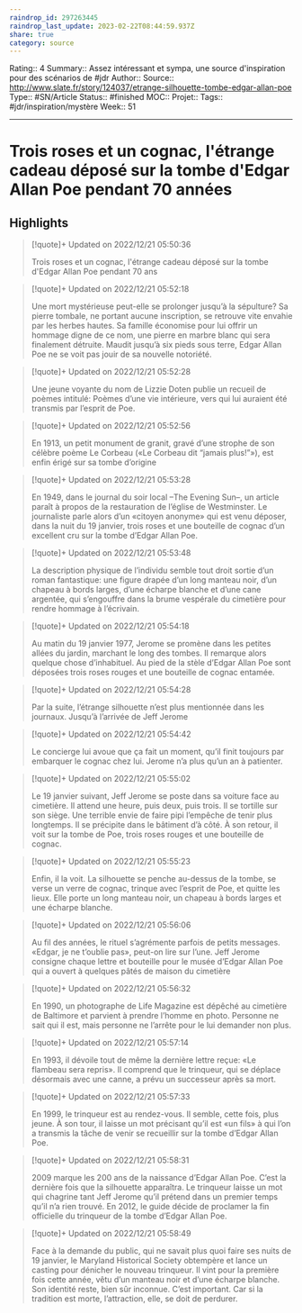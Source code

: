 ```yaml
---
raindrop_id: 297263445
raindrop_last_update: 2023-02-22T08:44:59.937Z
share: true
category: source
---
```


Rating:: 4
Summary:: Assez intéressant et sympa, une source d'inspiration pour des scénarios de #jdr
Author::
Source:: http://www.slate.fr/story/124037/etrange-silhouette-tombe-edgar-allan-poe
Type:: #SN/Article 
Status:: #finished 
MOC::
Projet:: 
Tags:: #jdr/inspiration/mystère 
Week:: 51

***
# Trois roses et un cognac, l'étrange cadeau déposé sur la tombe d'Edgar Allan Poe pendant 70 années



## Highlights

> [!quote]+ Updated on 2022/12/21 05:50:36
>
> Trois roses et un cognac, l'étrange cadeau déposé sur la tombe d'Edgar Allan Poe pendant 70 ans

> [!quote]+ Updated on 2022/12/21 05:52:18
>
> Une mort mystérieuse peut-elle se prolonger jusqu’à la sépulture? Sa pierre tombale, ne portant aucune inscription, se retrouve vite envahie par les herbes hautes. Sa famille économise pour lui offrir un hommage digne de ce nom, une pierre en marbre blanc qui sera finalement détruite. Maudit jusqu’à six pieds sous terre, Edgar Allan Poe ne se voit pas jouir de sa nouvelle notoriété.

> [!quote]+ Updated on 2022/12/21 05:52:28
>
> Une jeune voyante du nom de Lizzie Doten publie un recueil de poèmes intitulé: Poèmes d’une vie intérieure, vers qui lui auraient été transmis par l’esprit de Poe.

> [!quote]+ Updated on 2022/12/21 05:52:56
>
> En 1913, un petit monument de granit, gravé d’une strophe de son célèbre poème Le Corbeau («Le Corbeau dit “jamais plus!”»), est enfin érigé sur sa tombe d’origine

> [!quote]+ Updated on 2022/12/21 05:53:28
>
> En 1949, dans le journal du soir local –The Evening Sun–, un article paraît à propos de la restauration de l’église de Westminster. Le journaliste parle alors d’un «citoyen anonyme» qui est venu déposer, dans la nuit du 19 janvier, trois roses et une bouteille de cognac d’un excellent cru sur la tombe d’Edgar Allan Poe.

> [!quote]+ Updated on 2022/12/21 05:53:48
>
> La description physique de l’individu semble tout droit sortie d’un roman fantastique: une figure drapée d’un long manteau noir, d’un chapeau à bords larges, d’une écharpe blanche et d’une cane argentée, qui s’engouffre dans la brume vespérale du cimetière pour rendre hommage à l’écrivain.

> [!quote]+ Updated on 2022/12/21 05:54:18
>
> Au matin du 19 janvier 1977, Jerome se promène dans les petites allées du jardin, marchant le long des tombes. Il remarque alors quelque chose d’inhabituel. Au pied de la stèle d’Edgar Allan Poe sont déposées trois roses rouges et une bouteille de cognac entamée.

> [!quote]+ Updated on 2022/12/21 05:54:28
>
> Par la suite, l’étrange silhouette n’est plus mentionnée dans les journaux. Jusqu’à l’arrivée de Jeff Jerome

> [!quote]+ Updated on 2022/12/21 05:54:42
>
> Le concierge lui avoue que ça fait un moment, qu’il finit toujours par embarquer le cognac chez lui. Jerome n’a plus qu’un an à patienter.

> [!quote]+ Updated on 2022/12/21 05:55:02
>
> Le 19 janvier suivant, Jeff Jerome se poste dans sa voiture face au cimetière. Il attend une heure, puis deux, puis trois. Il se tortille sur son siège. Une terrible envie de faire pipi l’empêche de tenir plus longtemps. Il se précipite dans le bâtiment d’à côté. À son retour, il voit sur la tombe de Poe, trois roses rouges et une bouteille de cognac.

> [!quote]+ Updated on 2022/12/21 05:55:23
>
> Enfin, il la voit. La silhouette se penche au-dessus de la tombe, se verse un verre de cognac, trinque avec l’esprit de Poe, et quitte les lieux. Elle porte un long manteau noir, un chapeau à bords larges et une écharpe blanche.

> [!quote]+ Updated on 2022/12/21 05:56:06
>
> Au fil des années, le rituel s’agrémente parfois de petits messages. «Edgar, je ne t’oublie pas», peut-on lire sur l’une. Jeff Jerome consigne chaque lettre et bouteille pour le musée d’Edgar Allan Poe qui a ouvert à quelques pâtés de maison du cimetière

> [!quote]+ Updated on 2022/12/21 05:56:32
>
> En 1990, un photographe de Life Magazine est dépêché au cimetière de Baltimore et parvient à prendre l’homme en photo. Personne ne sait qui il est, mais personne ne l’arrête pour le lui demander non plus.

> [!quote]+ Updated on 2022/12/21 05:57:14
>
> En 1993, il dévoile tout de même la dernière lettre reçue: «Le flambeau sera repris». Il comprend que le trinqueur, qui se déplace désormais avec une canne, a prévu un successeur après sa mort.

> [!quote]+ Updated on 2022/12/21 05:57:33
>
> En 1999, le trinqueur est au rendez-vous. Il semble, cette fois, plus jeune. À son tour, il laisse un mot précisant qu’il est «un fils» à qui l’on a transmis la tâche de venir se recueillir sur la tombe d’Edgar Allan Poe.

> [!quote]+ Updated on 2022/12/21 05:58:31
>
> 2009 marque les 200 ans de la naissance d’Edgar Allan Poe. C’est la dernière fois que la silhouette apparaîtra. Le trinqueur laisse un mot qui chagrine tant Jeff Jerome qu’il prétend dans un premier temps qu’il n’a rien trouvé. En 2012, le guide décide de proclamer la fin officielle du trinqueur de la tombe d’Edgar Allan Poe.

> [!quote]+ Updated on 2022/12/21 05:58:49
>
> Face à la demande du public, qui ne savait plus quoi faire ses nuits de 19 janvier, le Maryland Historical Society obtempère et lance un casting pour dénicher le nouveau trinqueur.  Il vint pour la première fois cette année, vêtu d’un manteau noir et d’une écharpe blanche. Son identité reste, bien sûr inconnue. C’est important. Car si la tradition est morte, l’attraction, elle, se doit de perdurer.
